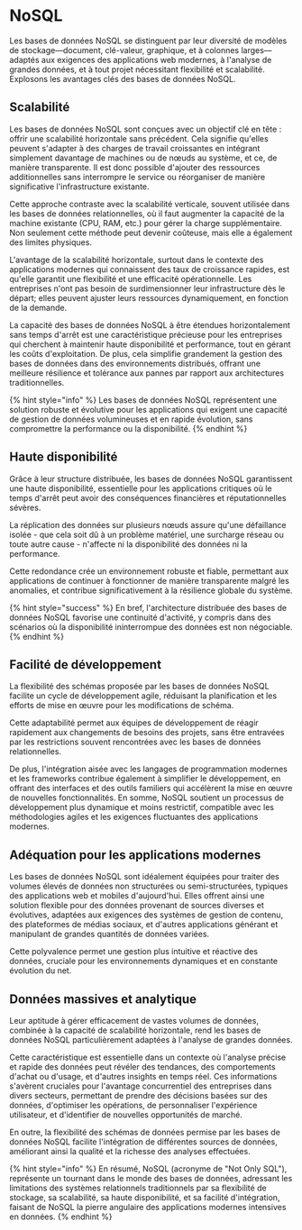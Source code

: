# NoSQL

Les bases de données NoSQL se distinguent par leur diversité de modèles de stockage—document, clé-valeur, graphique, et à colonnes larges—adaptés aux exigences des applications web modernes, à l'analyse de grandes données, et à tout projet nécessitant flexibilité et scalabilité. Explosons les avantages clés des bases de données NoSQL.

## Scalabilité

Les bases de données NoSQL sont conçues avec un objectif clé en tête : offrir une scalabilité horizontale sans précédent. Cela signifie qu'elles peuvent s'adapter à des charges de travail croissantes en intégrant simplement davantage de machines ou de nœuds au système, et ce, de manière transparente. Il est donc possible d'ajouter des ressources additionnelles sans interrompre le service ou réorganiser de manière significative l'infrastructure existante.

Cette approche contraste avec la scalabilité verticale, souvent utilisée dans les bases de données relationnelles, où il faut augmenter la capacité de la machine existante (CPU, RAM, etc.) pour gérer la charge supplémentaire. Non seulement cette méthode peut devenir coûteuse, mais elle a également des limites physiques.

L'avantage de la scalabilité horizontale, surtout dans le contexte des applications modernes qui connaissent des taux de croissance rapides, est qu'elle garantit une flexibilité et une efficacité opérationnelle. Les entreprises n'ont pas besoin de surdimensionner leur infrastructure dès le départ; elles peuvent ajuster leurs ressources dynamiquement, en fonction de la demande.

La capacité des bases de données NoSQL à être étendues horizontalement sans temps d'arrêt est une caractéristique précieuse pour les entreprises qui cherchent à maintenir haute disponibilité et performance, tout en gérant les coûts d'exploitation. De plus, cela simplifie grandement la gestion des bases de données dans des environnements distribués, offrant une meilleure résilience et tolérance aux pannes par rapport aux architectures traditionnelles.

{% hint style="info" %}
Les bases de données NoSQL représentent une solution robuste et évolutive pour les applications qui exigent une capacité de gestion de données volumineuses et en rapide évolution, sans compromettre la performance ou la disponibilité.
{% endhint %}

## Haute disponibilité

Grâce à leur structure distribuée, les bases de données NoSQL garantissent une haute disponibilité, essentielle pour les applications critiques où le temps d'arrêt peut avoir des conséquences financières et réputationnelles sévères.&#x20;

La réplication des données sur plusieurs nœuds assure qu'une défaillance isolée - que cela soit dû à un problème matériel, une surcharge réseau ou toute autre cause - n'affecte ni la disponibilité des données ni la performance.&#x20;

Cette redondance crée un environnement robuste et fiable, permettant aux applications de continuer à fonctionner de manière transparente malgré les anomalies, et contribue significativement à la résilience globale du système.&#x20;

{% hint style="success" %}
En bref, l'architecture distribuée des bases de données NoSQL favorise une continuité d'activité, y compris dans des scénarios où la disponibilité ininterrompue des données est non négociable.
{% endhint %}

## Facilité de développement

La flexibilité des schémas proposée par les bases de données NoSQL facilite un cycle de développement agile, réduisant la planification et les efforts de mise en œuvre pour les modifications de schéma.&#x20;

Cette adaptabilité permet aux équipes de développement de réagir rapidement aux changements de besoins des projets, sans être entravées par les restrictions souvent rencontrées avec les bases de données relationnelles.&#x20;

De plus, l'intégration aisée avec les langages de programmation modernes et les frameworks contribue également à simplifier le développement, en offrant des interfaces et des outils familiers qui accélèrent la mise en œuvre de nouvelles fonctionnalités. En somme, NoSQL soutient un processus de développement plus dynamique et moins restrictif, compatible avec les méthodologies agiles et les exigences fluctuantes des applications modernes.

## Adéquation pour les applications modernes

Les bases de données NoSQL sont idéalement équipées pour traiter des volumes élevés de données non structurées ou semi-structurées, typiques des applications web et mobiles d'aujourd'hui. Elles offrent ainsi une solution flexible pour des données provenant de sources diverses et évolutives, adaptées aux exigences des systèmes de gestion de contenu, des plateformes de médias sociaux, et d'autres applications générant et manipulant de grandes quantités de données variées.&#x20;

Cette polyvalence permet une gestion plus intuitive et réactive des données, cruciale pour les environnements dynamiques et en constante évolution du net.

## Données massives et analytique

Leur aptitude à gérer efficacement de vastes volumes de données, combinée à la capacité de scalabilité horizontale, rend les bases de données NoSQL particulièrement adaptées à l'analyse de grandes données.&#x20;

Cette caractéristique est essentielle dans un contexte où l'analyse précise et rapide des données peut révéler des tendances, des comportements d'achat ou d'usage, et d'autres insights en temps réel. Ces informations s'avèrent cruciales pour l'avantage concurrentiel des entreprises dans divers secteurs, permettant de prendre des décisions basées sur des données, d'optimiser les opérations, de personnaliser l'expérience utilisateur, et d'identifier de nouvelles opportunités de marché.&#x20;

En outre, la flexibilité des schémas de données permise par les bases de données NoSQL facilite l'intégration de différentes sources de données, améliorant ainsi la qualité et la richesse des analyses effectuées.

{% hint style="info" %}
En résumé, NoSQL (acronyme de "Not Only SQL"), représente un tournant dans le monde des bases de données, adressant les limitations des systèmes relationnels traditionnels par sa flexibilité de stockage, sa scalabilité, sa haute disponibilité, et sa facilité d'intégration, faisant de NoSQL la pierre angulaire des applications modernes intensives en données.
{% endhint %}
